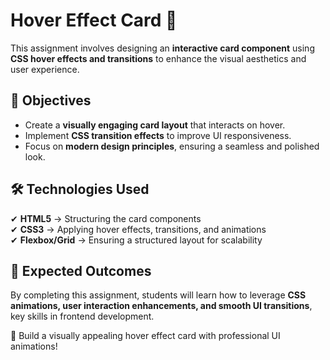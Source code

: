 # Hover Effect Card 🎨

This assignment involves designing an **interactive card component** using **CSS hover effects and transitions** to enhance the visual aesthetics and user experience.

## 📌 Objectives

- Create a **visually engaging card layout** that interacts on hover.
- Implement **CSS transition effects** to improve UI responsiveness.
- Focus on **modern design principles**, ensuring a seamless and polished look.

## 🛠 Technologies Used

✔ **HTML5** → Structuring the card components  
✔ **CSS3** → Applying hover effects, transitions, and animations  
✔ **Flexbox/Grid** → Ensuring a structured layout for scalability

## 🎯 Expected Outcomes

By completing this assignment, students will learn how to leverage **CSS animations, user interaction enhancements, and smooth UI transitions**, key skills in frontend development.

🚀 Build a visually appealing hover effect card with professional UI animations!
